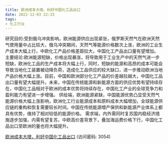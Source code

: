 ```yaml
---
title: 欧洲成本大增，利好中国化工品出口
date: 2022-12-03 22:33
tags:
- 化工行业
---
```

研究目的:受到俄乌冲突影响，欧洲能源供应出现紧张，俄罗斯天然气在欧洲天然气使用量中占比较大，俄乌冲突期间，天然气等能源价格数次上涨，欧洲的工业生产成本大幅上行，中欧化工产品价格差距拉大，中国化工产品出口量有望增加。
主要结论:欧洲能源短缺，价格出现暴涨，将导致用于工业生产中的天然气进一步短缺，欧洲化工品的生产成本将大幅上行，同时，短缺的能源和高昂的成本可能会导致当地化工装置被动降负荷，造成化工品供应的较大缺口，进一步推动欧洲当地产品价格大幅上涨。目前，中国和欧洲部分化工产品的价差越拉越大，中国化工品出口量有望大幅提升。未来，中国在传统能源和新能源方面的供应优势有望持续存在，中国化工品相对于欧洲的成本优势将持续存在，中国化工产业的全球竞争力和盈利能力有望进一步增强。
供给端，欧洲能源紧缺，中国能源优势凸显受天然气能源价格大幅上涨影响，欧洲化工行业能源成本和原料成本大幅增加，全球能源供应链的重构和恢复需要较长时间。中国在传统能源增产保供和新能源产业体系上都具有优势，维持了相对较低的能源价格。
需求端，内外需同时复苏国内稳经济措施逐步加强，内需有望复苏，中欧高价差背景下，叠加海运费价格下行，中国化工品出口至欧洲的量也将大幅提升。

[欧洲成本大增，利好中国化工品出口](https://url12.ctfile.com/f/3948612-739736189-e3ec18?p=3054)
(访问密码: 3054)
